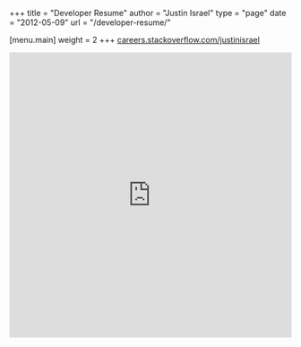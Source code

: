 +++
title = "Developer Resume"
author = "Justin Israel"
type = "page"
date = "2012-05-09"
url = "/developer-resume/"

[menu.main]
	weight = 2
+++
[careers.stackoverflow.com/justinisrael](http://careers.stackoverflow.com/justinisrael/)

<div style='position: relative; padding-bottom: 101%; height: 0; overflow: hidden;'>
<iframe id='iframe' src='http://careers.stackoverflow.com/justinisrael' scrolling='auto' frameborder='0' style='width:100%; height:100%; position: absolute; top:0; left:0;' ></iframe>
</div>
